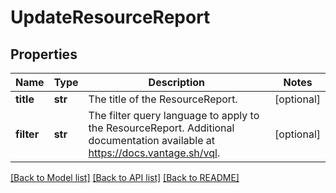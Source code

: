 # UpdateResourceReport

## Properties
Name | Type | Description | Notes
------------ | ------------- | ------------- | -------------
**title** | **str** | The title of the ResourceReport. | [optional] 
**filter** | **str** | The filter query language to apply to the ResourceReport. Additional documentation available at https://docs.vantage.sh/vql. | [optional] 

[[Back to Model list]](../README.md#documentation-for-models) [[Back to API list]](../README.md#documentation-for-api-endpoints) [[Back to README]](../README.md)


